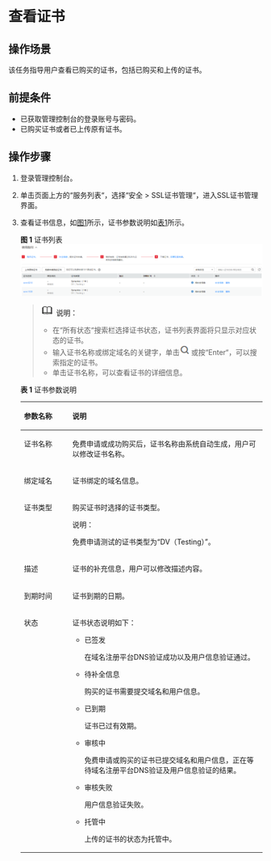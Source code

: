 # 查看证书<a name="ZH-CN_TOPIC_0110866182"></a>

## 操作场景<a name="section24085427155358"></a>

该任务指导用户查看已购买的证书，包括已购买和上传的证书。

## 前提条件<a name="section556861155951"></a>

-   已获取管理控制台的登录账号与密码。
-   已购买证书或者已上传原有证书。

## 操作步骤<a name="section408105191602"></a>

1.  登录管理控制台。
2.  单击页面上方的“服务列表“，选择“安全  \>  SSL证书管理“，进入SSL证书管理界面。
3.  查看证书信息，如[图1](#fig1864632765513)所示，证书参数说明如[表1](#table1731752125212)所示。

    **图 1**  证书列表<a name="fig1864632765513"></a>  
    ![](figures/证书列表.png "证书列表")

    >![](public_sys-resources/icon-note.gif) **说明：**   
    >-   在“所有状态“搜索栏选择证书状态，证书列表界面将只显示对应状态的证书。  
    >-   输入证书名称或绑定域名的关键字，单击![](figures/搜索.png)或按“Enter“，可以搜索指定的证书。  
    >-   单击证书名称，可以查看证书的详细信息。  

    **表 1**  证书参数说明

    <a name="table1731752125212"></a>
    <table><thead align="left"><tr id="row17485275216"><th class="cellrowborder" valign="top" width="20%" id="mcps1.2.3.1.1"><p id="p12414527529"><a name="p12414527529"></a><a name="p12414527529"></a>参数名称</p>
    </th>
    <th class="cellrowborder" valign="top" width="80%" id="mcps1.2.3.1.2"><p id="p4410529525"><a name="p4410529525"></a><a name="p4410529525"></a>说明</p>
    </th>
    </tr>
    </thead>
    <tbody><tr id="row641052195214"><td class="cellrowborder" valign="top" width="20%" headers="mcps1.2.3.1.1 "><p id="p124352105219"><a name="p124352105219"></a><a name="p124352105219"></a>证书名称</p>
    </td>
    <td class="cellrowborder" valign="top" width="80%" headers="mcps1.2.3.1.2 "><p id="p20405216521"><a name="p20405216521"></a><a name="p20405216521"></a>免费申请或成功购买后，证书名称由系统自动生成，用户可以修改证书名称。</p>
    </td>
    </tr>
    <tr id="row1445217527"><td class="cellrowborder" valign="top" width="20%" headers="mcps1.2.3.1.1 "><p id="p3425265210"><a name="p3425265210"></a><a name="p3425265210"></a>绑定域名</p>
    </td>
    <td class="cellrowborder" valign="top" width="80%" headers="mcps1.2.3.1.2 "><p id="p341523520"><a name="p341523520"></a><a name="p341523520"></a>证书绑定的域名信息。</p>
    </td>
    </tr>
    <tr id="row141252195216"><td class="cellrowborder" valign="top" width="20%" headers="mcps1.2.3.1.1 "><p id="p4425211525"><a name="p4425211525"></a><a name="p4425211525"></a>证书类型</p>
    </td>
    <td class="cellrowborder" valign="top" width="80%" headers="mcps1.2.3.1.2 "><p id="p97320516115"><a name="p97320516115"></a><a name="p97320516115"></a>购买证书时选择的证书类型。</p>
    <div class="note" id="note205712363111"><a name="note205712363111"></a><a name="note205712363111"></a><span class="notetitle"> 说明： </span><div class="notebody"><p id="p155722364119"><a name="p155722364119"></a><a name="p155722364119"></a>免费申请测试的证书类型为<span class="parmname" id="parmname2777185914369"><a name="parmname2777185914369"></a><a name="parmname2777185914369"></a>“DV（Testing）”</span>。</p>
    </div></div>
    </td>
    </tr>
    <tr id="row14417521521"><td class="cellrowborder" valign="top" width="20%" headers="mcps1.2.3.1.1 "><p id="p141652165214"><a name="p141652165214"></a><a name="p141652165214"></a>描述</p>
    </td>
    <td class="cellrowborder" valign="top" width="80%" headers="mcps1.2.3.1.2 "><p id="p194155220527"><a name="p194155220527"></a><a name="p194155220527"></a>证书的补充信息，用户可以修改描述内容。</p>
    </td>
    </tr>
    <tr id="row18681853135313"><td class="cellrowborder" valign="top" width="20%" headers="mcps1.2.3.1.1 "><p id="p146811753105318"><a name="p146811753105318"></a><a name="p146811753105318"></a>到期时间</p>
    </td>
    <td class="cellrowborder" valign="top" width="80%" headers="mcps1.2.3.1.2 "><p id="p26811753125317"><a name="p26811753125317"></a><a name="p26811753125317"></a>证书到期的日期。</p>
    </td>
    </tr>
    <tr id="row034581514542"><td class="cellrowborder" valign="top" width="20%" headers="mcps1.2.3.1.1 "><p id="p123451715185416"><a name="p123451715185416"></a><a name="p123451715185416"></a>状态</p>
    </td>
    <td class="cellrowborder" valign="top" width="80%" headers="mcps1.2.3.1.2 "><p id="p1275612415912"><a name="p1275612415912"></a><a name="p1275612415912"></a>证书状态说明如下：</p>
    <a name="ul39355114576"></a><a name="ul39355114576"></a><ul id="ul39355114576"><li>已签发<p id="p191611475716"><a name="p191611475716"></a><a name="p191611475716"></a>在域名注册平台DNS验证成功以及用户信息验证通过。</p>
    </li><li>待补全信息<p id="p94981262819"><a name="p94981262819"></a><a name="p94981262819"></a>购买的证书需要提交域名和用户信息。</p>
    </li><li>已到期<p id="p1810655571"><a name="p1810655571"></a><a name="p1810655571"></a>证书已过有效期。</p>
    </li><li>审核中<p id="p11447719572"><a name="p11447719572"></a><a name="p11447719572"></a>免费申请或购买的证书已提交域名和用户信息，正在等待域名注册平台DNS验证及用户信息验证的结果。</p>
    </li><li>审核失败<p id="p16143187579"><a name="p16143187579"></a><a name="p16143187579"></a>用户信息验证失败。</p>
    </li><li>托管中<p id="p413149145713"><a name="p413149145713"></a><a name="p413149145713"></a>上传的证书的状态为托管中。</p>
    </li></ul>
    </td>
    </tr>
    </tbody>
    </table>


